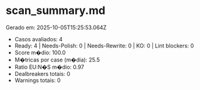 # scan_summary.md
Gerado em: 2025-10-05T15:25:53.064Z

- Casos avaliados: 4
- Ready: 4 | Needs-Polish: 0 | Needs-Rewrite: 0 | KO: 0 | Lint blockers: 0
- Score m�dio: 100.0
- M�tricas por case (m�dia): 25.5
- Ratio EU:N�S m�dio: 0.97
- Dealbreakers totais: 0
- Warnings totais: 0
